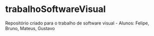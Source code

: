 # trabalhoSoftwareVisual
Repositório criado para o trabalho de software visual - Alunos: Felipe, Bruno, Mateus, Gustavo
